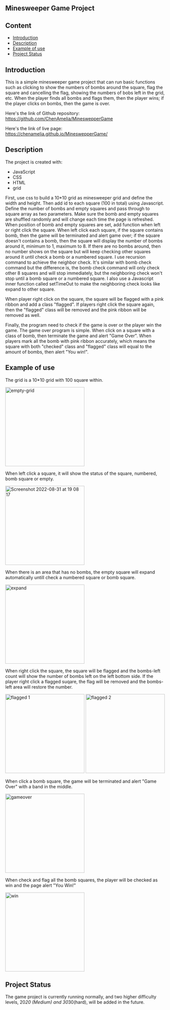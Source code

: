 ## Minesweeper Game Project
## Content
* [Introduction](#introduction)
* [Description](#description)
* [Example of use](#example-of-use)
* [Project Status](#project-status)

## Introduction
This is a simple minesweeper game project that can run basic functions such as clicking to show the numbers of bombs around the square, flag the square and cancelling the flag, showing the numbers of bobs left in the grid, etc. When the player finds all bombs and flags them, then the player wins; if the player clicks on bombs, then the game is over.

Here's the link of Github repository: https://github.com/ChenAmelia/MineswepperGame

Here's the link of live page: https://chenamelia.github.io/MineswepperGame/
	
## Description
The project is created with:
* JavaScript
* CSS
* HTML
* grid

First, use css to build a 10*10 grid as minesweeper grid and define the width and height. Then add id to each square (100 in total) using Javascript. Define the number of bombs and empty squares and pass through to square array as two parameters. Make sure the bomb and empty squares are shuffled randomly and will change each time the page is refreshed. When position of bomb and empty squares are set, add function when left or right click the square. When left click each square, if the square contains bomb, then the game will be terminated and alert game over; if the square doesn't contains a bomb, then the square will display the number of bombs around it, minimum to 1, maximum to 8. If there are no bombs around, then no number shows on the square but will keep checking other squares around it until check a bomb or a numbered square. I use recursion command to achieve the neighbor check. It's similar with bomb check command but the difference is, the bomb check command will only check other 8 squares and will stop immediately, but the neighboring check won't stop until a bomb square or a numbered square. I also use a Javascript inner function called setTimeOut to make the neighboring check looks like expand to other square.

When player right click on the square, the square will be flagged with a pink ribbon and add a class "flagged". If players right click the square again, then the "flagged" class will be removed and the pink ribbon will be removed as well.

Finally, the program need to check if the game is over or the player win the game. The game over program is simple. When click on a square with a class of bomb, then terminate the game and alert "Game Over". When players mark all the bomb with pink ribbon accurately, which means the square with both "checked" class and "flagged" class will equal to the amount of bombs, then alert "You win!".

## Example of use
The grid is a 10*10 grid with 100 square within.

<img width="250" alt="empty-grid" src="https://user-images.githubusercontent.com/109622201/187748785-59b34038-0acc-45ba-bdd9-fe99ccd835db.png">

When left click a square, it will show the status of the square, numbered, bomb square or empty.

<img width="250" alt="Screenshot 2022-08-31 at 19 08 17" src="https://user-images.githubusercontent.com/109622201/187749310-52315a41-296e-4b2b-b3f4-f77c3794cc2b.png">

When there is an area that has no bombs, the empty square will expand automatically untill check a numbered square or bomb square.

<img width="250" alt="expand" src="https://user-images.githubusercontent.com/109622201/187749510-46687cff-9ce7-491c-87ea-71cf072213ec.png">

When right click the square, the square will be flagged and the bombs-left count will show the number of bombs left on the left bottom side. If the player right click a flagged suqare, the flag will be removed and the bombs-left area will restore the number.

<img width="250" alt="flagged 1" src="https://user-images.githubusercontent.com/109622201/187749969-8e1a0727-e667-459b-8118-c0080299ecba.png">
<img width="250" alt="flagged 2" src="https://user-images.githubusercontent.com/109622201/187749993-4086401c-5e60-40eb-9056-48cc22361558.png">

When click a bomb square, the game will be terminated and alert "Game Over" with a band in the middle.

<img width="250" alt="gameover" src="https://user-images.githubusercontent.com/109622201/187750337-b81bc58c-efda-4dfd-819b-bfc83ffdde6e.png">

When check and flag all the bomb squares, the player will be checked as win and the page alert "You Win!"

<img width="250" alt="win" src="https://user-images.githubusercontent.com/109622201/187750594-2982b7fe-b9a3-43ba-b292-3898909c6b50.png">


## Project Status
The game project is currently running normally, and two higher difficulty levels, 20*20 (Medium) and 30*30(hard), will be added in the future.

 
